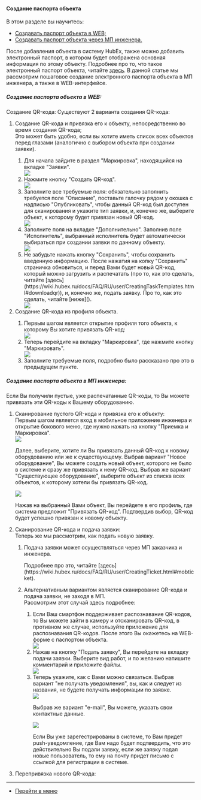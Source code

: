 #### Создание паспорта объекта
В этом разделе вы научитесь:
<html>
  <meta charset="utf-8">
  <title>Быстрый переход внутри документа</title>
 <ul>
       <li><a href="#pasweb">Создавать паспорт объекта в  WEB;</a></li>
       <li><a href="#pasmob">Создавать паспорт объекта через МП инженера.</a></li>
 </ul>
</html>

После добавления объекта в систему HubEx, также можно добавить электронный паспорт, в котором будет отображена основная информация по этому объекту. Подробнее про то, что такое электронный паспорт объекта, читайте [здесь](https://wiki.hubex.ru/docs/FAQ/RU/user/CreatingTaskTemplates.html#passport).
В данной статье мы рассмотрим пошаговое создание электронного паспорта объекта в МП инженера, а также в WEB-интерфейсе.
<html>
<body>

<h5 id="pasweb">Создание паспорта объекта в WEB:</h5>
Создание QR-кода:
Существуют 2 варианта создания QR-кода:
<ol>
<li> Создание QR-кода и привязка его к объекту, непосредственно во время создания QR-кода;</li>
Это может быть удобно, если вы хотите иметь список всех объектов перед глазами (аналогично с выбором объекта при создании заявки).
<ol>
<li>Для начала зайдите в раздел "Маркировка", находящийся на вкладке "Заявки".</li>

<img src="/attachments/images/FAQ/USER/HowToMakePassport/htmp1.png"/>

<li>Нажмите кнопку "Создать QR-код".</li>

<img src="/attachments/images/FAQ/USER/HowToMakePassport/htmp2.png"/>

<li>Заполните все требуемые поля: обязательно заполнить требуется поле "Описание", поставьте галочку рядом у окошка с надписью "Опубликовать", чтобы данный QR-код был доступен для сканирования и укажите тип заявки, и, конечно же, выберите объект, к которому будет привязан новый QR-код.</li>

<img src="/attachments/images/FAQ/USER/HowToMakePassport/htmp3.png"/>

<li>Заполните поля на вкладке "Дополнительно". Заполнив поле "Исполнитель", выбранный исполнитель будет автоматически выбираться при создании заявки по данному объекту.</li>

<img src="/attachments/images/FAQ/USER/HowToMakePassport/htmp4.png"/>

<li>Не забудьте нажать кнопку "Сохранить", чтобы сохранить введенную информацию. После нажатия на копку "Сохранить" страничка обновиться, и перед Вами будет новый QR-код, который можно загрузить и распечатать (про то, как это сделать, читайте [здесь](https://wiki.hubex.ru/docs/FAQ/RU/user/CreatingTaskTemplates.html#downloadqr)), и, конечно же, подать заявку. Про то, как это сделать, читайте [ниже]().</li>

<img src="/attachments/images/FAQ/USER/HowToMakePassport/htmp5.png"/>

</ol>
<li> Создание QR-кода из профиля объекта.</li>
<ol>
<li> Первым шагом является открытие профиля того объекта, к которому Вы хотите привязать QR-код:</li>

<img src="/attachments/images/FAQ/USER/HowToMakePassport/htmp6.png"/>

<li> Теперь перейдите на вкладку "Маркировка", где нажмите кнопку "Маркировать".</li>

<img src="/attachments/images/FAQ/USER/HowToMakePassport/htmp7.png"/>

<li> Заполните требуемые поля, подробно было рассказано про это в предыдущем пункте.</li>

</ol>
</ol>
<h5 id="pasmob">Создание паспорта объекта в МП инженера:</h5>
Если Вы получили пустые, уже распечатанные QR-коды, то Вы можете привязать эти QR-коды к Вашему оборудованию.
<ol type="1">
<li> Сканирование пустого QR-кода и привязка его к объекту:</li>
Первым шагом является вход в мобильное приложение инженера и открытие бокового меню, где нужно нажать на кнопку "Приемка и Маркировка".

<div>
  <img  style="margin: 0 auto; display: block; max-width: 100%;" src="/attachments/images/FAQ/USER/HowToMakePassport/htmp8.jpg" />
</div>

Далее, выберите, хотите ли Вы привязать данный QR-код к новому оборудованию или же к существующему. Выбрав вариант "Новое оборудование", Вы можете создать новый объект, которого не было в системе и сразу же привязать к нему QR-код. Выбрав же вариант "Существующее оборудование", выберите объект из списка всех объектов, к которому хотели бы привязать QR-код.

<div>
  <img  style="margin: 0 auto; display: block; max-width: 100%;" src="/attachments/images/FAQ/USER/HowToMakePassport/htmp9.jpg" />
</div>

Нажав на выбранный Вами объект, Вы перейдете в его профиль, где система предложит "Привязать QR-код". Подтвердив выбор, QR-код будет успешно привязан к новому объекту.

<li> Сканирование QR-кода и подача заявки:</li>
Теперь же мы рассмотрим, как подать новую заявку.
<ol>
<li>Подача заявки может осуществляться через МП заказчика и инженера. </li>
<p>Подробнее про это, читайте [здесь](https://wiki.hubex.ru/docs/FAQ/RU/user/CreatingTicket.html#mobticket).</p>
<li> Альтернативным вариантом является сканирование QR-кода и подача заявки, не заходя в МП.</li>
Рассмотрим этот случай здесь подробнее:
<ol>
<li> Если Ваш смартфон поддерживает распознавание QR-кодов, то Вы можете зайти в камеру и отсканировать QR-код, в противном же случае, используйте приложение для распознавания QR-кодов. После этого Вы окажетесь на WEB-форме с паспортом объекта.</li>

<div>
  <img  style="margin: 0 auto; display: block; max-width: 100%;" src="/attachments/images/FAQ/USER/HowToMakePassport/htmp10.jpg" />
</div>

<li> Нажав на кнопку "Подать заявку", Вы перейдете на вкладку подачи заявки. Выберите вид работ, и по желанию напишите комментарий и приложите файлы.</li>

<div>
  <img  style="margin: 0 auto; display: block; max-width: 100%;" src="/attachments/images/FAQ/USER/HowToMakePassport/htmp11.jpg" />
</div>

<li> Теперь укажите, как с Вами можно связаться. Выбрав вариант "не получать уведомления", вы, как и следует из названия, не будете получать информации по заявке.

<div>
  <img  style="margin: 0 auto; display: block; max-width: 100%;" src="/attachments/images/FAQ/USER/HowToMakePassport/htmp12.jpg" />
</div>

Выбрав же вариант "e-mail", Вы можете, указать свои контактные данные.

<div>
  <img  style="margin: 0 auto; display: block; max-width: 100%;" src="/attachments/images/FAQ/USER/HowToMakePassport/htmp13.jpg" />
</div>

Если Вы уже зарегестрированы в системе, то Вам придет push-уведомление, где Вам надо будет подтвердить, что это действительно Вы подали заявку, если же заявку подал новые пользователь, то ему на почту придет письмо с ссылкой для регистрации в системе.</li>

</ol>

</ol>

<li> Перепривязка нового QR-кода:</li>


</ol>
</body>
</html>



___
- [Перейти в меню](http://wiki.hubex.ru)
